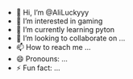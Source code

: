 - 👋 Hi, I’m @AliLuckyyy
- 👀 I’m interested in gaming
- 🌱 I’m currently learning pyton
- 💞️ I’m looking to collaborate on ...
- 📫 How to reach me ...
- 😄 Pronouns: ...
- ⚡ Fun fact: ...

<!---
AliLuckyyy/AliLuckyyy is a ✨ special ✨ repository because its `README.md` (this file) appears on your GitHub profile.
You can click the Preview link to take a look at your changes.
--->
